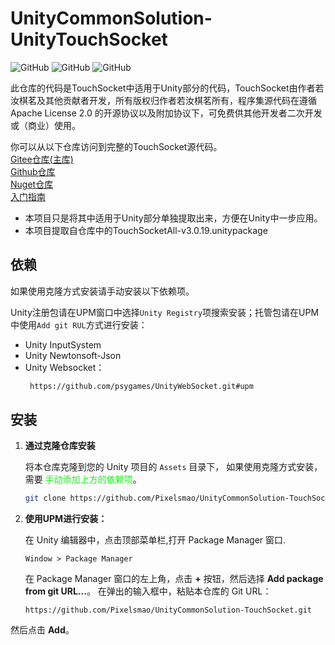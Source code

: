 # UnityCommonSolution-UnityTouchSocket

![GitHub](https://img.shields.io/badge/Unity-2021.3%2B-blue)
![GitHub](https://img.shields.io/badge/license-ApacheLicense2.0-green)
![GitHub](https://img.shields.io/badge/Platform-Windows-red)

此仓库的代码是TouchSocket中适用于Unity部分的代码，TouchSocket由作者若汝棋茗及其他贡献者开发，所有版权归作者若汝棋茗所有，程序集源代码在遵循 Apache License 2.0 的开源协议以及附加协议下，可免费供其他开发者二次开发或（商业）使用。

你可以从以下仓库访问到完整的TouchSocket源代码。  
[Gitee仓库(主库)](https://gitee.com/rrqm_home/touchsocket)  
[Github仓库](https://github.com/RRQM/TouchSocket)  
[Nuget仓库](https://www.nuget.org/profiles/rrqm)  
[入门指南](https://touchsocket.net/)

+ 本项目只是将其中适用于Unity部分单独提取出来，方便在Unity中一步应用。
+ 本项目提取自仓库中的TouchSocketAll-v3.0.19.unitypackage

## 依赖

如果使用克隆方式安装请手动安装以下依赖项。

Unity注册包请在UPM窗口中选择`Unity Registry`项搜索安装；托管包请在UPM中使用`Add git RUL`方式进行安装：

+ Unity InputSystem
+ Unity Newtonsoft-Json
+ Unity Websocket：
  ```bash
   https://github.com/psygames/UnityWebSocket.git#upm 
  ```

## 安装

1. **通过克隆仓库安装**

   将本仓库克隆到您的 Unity 项目的 `Assets` 目录下， 如果使用克隆方式安装，需要<span style="color: #00ff00;">
   手动添加上方的依赖项</span>。

   ```bash
   git clone https://github.com/Pixelsmao/UnityCommonSolution-TouchSocket.git
   ```

2. **使用UPM进行安装：**

   在 Unity 编辑器中，点击顶部菜单栏,打开 Package Manager 窗口.

       Window > Package Manager

   在 Package Manager 窗口的左上角，点击 **+** 按钮，然后选择 **Add package from git URL...**。
   在弹出的输入框中，粘贴本仓库的 Git URL：

       https://github.com/Pixelsmao/UnityCommonSolution-TouchSocket.git

然后点击 **Add**。